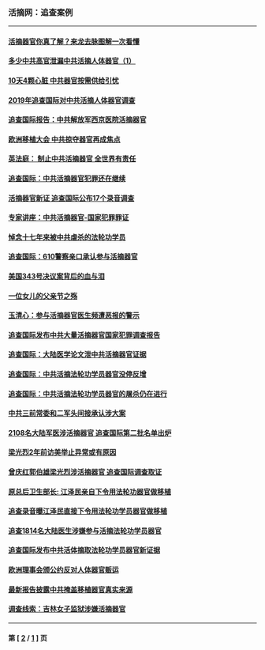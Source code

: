 ### 活摘网：追查案例
---
#### [活摘器官你真了解？来龙去脉图解一次看懂](../../pages/nf5880/n13013820.md?11060430) 
#### [多少中共高官泄漏中共活摘人体器官（1）](../../pages/nf5880/n12671234.md?11060430) 
#### [10天4颗心脏 中共器官按需供给引忧](../../pages/nf5880/n12326366.md?11060430) 
#### [2019年追查国际对中共活摘人体器官调查](../../pages/nf5880/n11917733.md?11060430) 
#### [追查国际报告：中共解放军西京医院活摘器官](../../pages/nf5880/n11838359.md?11060430) 
#### [欧洲移植大会 中共掠夺器官再成焦点](../../pages/nf5880/n11538883.md?11060430) 
#### [英法庭： 制止中共活摘器官 全世界有责任](../../pages/nf5880/n11330691.md?11060430) 
#### [追查国际：中共活摘器官犯罪还在继续](../../pages/nf5880/n11218301.md?11060430) 
#### [活摘器官新证 追查国际公布17个录音调查](../../pages/nf5880/n10897744.md?11060430) 
#### [专家讲座：中共活摘器官-国家犯罪罪证](../../pages/nf5880/n8828153.md?11060430) 
#### [悼念十七年来被中共虐杀的法轮功学员](../../pages/nf5880/n8124823.md?11060430) 
#### [追查国际：610警察亲口承认参与活摘器官](../../pages/nf5880/n8109067.md?11060430) 
#### [美国343号决议案背后的血与泪](../../pages/nf5880/n8020684.md?11060430) 
#### [一位女儿的父亲节之殇](../../pages/nf5880/n8014122.md?11060430) 
#### [玉清心：参与活摘器官医生频遭恶报的警示](../../pages/nf5880/n4637546.md?11060430) 
#### [追查国际发布中共大量活摘器官国家犯罪调查报告](../../pages/nf5880/n4613428.md?11060430) 
#### [追查国际：大陆医学论文泄中共活摘器官证据](../../pages/nf5880/n4608794.md?11060430) 
#### [追查国际：中共活摘法轮功学员器官没停反增](../../pages/nf5880/n4584075.md?11060430) 
#### [追查国际：中共活摘法轮功学员器官的屠杀仍在进行](../../pages/nf5880/n4299154.md?11060430) 
#### [中共三前常委和二军头间接承认涉大案](../../pages/nf5880/n4286244.md?11060430) 
#### [2108名大陆军医涉活摘器官 追查国际第二批名单出炉](../../pages/nf5880/n4284769.md?11060430) 
#### [梁光烈2年前访美举止异常或有原因](../../pages/nf5880/n4279686.md?11060430) 
#### [曾庆红郭伯雄梁光烈涉活摘器官 追查国际调查取证](../../pages/nf5880/n4278462.md?11060430) 
#### [原总后卫生部长: 江泽民亲自下令用法轮功器官做移植](../../pages/nf5880/n4263864.md?11060430) 
#### [追查录音曝江泽民直接下令用法轮功学员器官做移植](../../pages/nf5880/n4261268.md?11060430) 
#### [追查1814名大陆医生涉嫌参与活摘法轮功学员器官](../../pages/nf5880/n4259055.md?11060430) 
#### [追查国际发布中共活体摘取法轮功学员器官新证据](../../pages/nf5880/n4258255.md?11060430) 
#### [欧洲理事会颁公约反对人体器官贩运](../../pages/nf5880/n4206955.md?11060430) 
#### [最新报告披露中共掩盖移植器官真实来源](../../pages/nf5880/n4140084.md?11060430) 
#### [调查线索：吉林女子监狱涉嫌活摘器官](../../pages/nf5880/n4044366.md?11060430) 

---
#### 第 [ [2](./2.md?11060430) / [1](./1.md?11060430) ] 页
